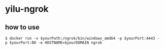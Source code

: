 # yilu-ngrok

## how to use

    $ docker run -v $yourPath:/ngrok/bin/windows_amd64 -p $yourPort:4443 -p $yourPort:80 -e HOSTNAME=$yourDOMAIN ngrok 